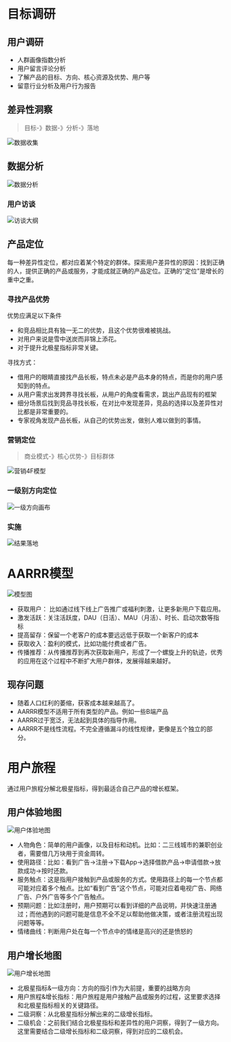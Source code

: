 # 目标调研
## 用户调研
* 人群画像指数分析
* 用户留言评论分析
* 了解产品的目标、方向、核心资源及优势、用户等
* 留意行业分析及用户行为报告

## 差异性洞察
> 目标-》数据-》分析-》落地

![数据收集](assets/FE10D8D3-5F1A-4D38-8269-E9B152CB6858.png)
## 数据分析
![数据分析](assets/D691335D-2388-4F35-80B4-8B6525B625FE.png)
### 用户访谈
![访谈大纲](assets/B13903C9-AEBC-43A9-B745-7DD9FC317F9A.png)

## 产品定位
每一种差异性定位，都对应着某个特定的群体。探索用户差异性的原因：找到正确的人，提供正确的产品或服务，才能成就正确的产品定位。正确的“定位”是增长的重中之重。

### 寻找产品优势
优势应满足以下条件
* 和竞品相比具有独一无二的优势，且这个优势很难被挑战。
* 对用户来说是雪中送炭而非锦上添花。
* 对于提升北极星指标非常关键。

寻找方式：
* 借用户的眼睛直接找产品长板，特点未必是产品本身的特点，而是你的用户感知到的特点。
* 从用户需求出发跨界寻找长板，从用户的角度看需求，跳出产品现有的框架
* 细分场景后找到竞品寻找长板，在对比中发现差异，竞品的选择以及差异性对比都是非常重要的。
* 专家视角发现产品长板，从自己的优势出发，做别人难以做到的事情。

### 营销定位
> 商业模式-》核心优势-》目标群体

![营销4F模型](assets/9B7FC85D-1BF4-4BDB-9150-C25C00FF8BA3.png)

### 一级别方向定位
![一级方向画布](assets/7C29385B-34AC-4355-AFB2-C438244E6325.png)
### 实施
![结果落地](assets/BC5EF58D-FFEB-41F8-A512-2DF30D8EDEBA.png)

# AARRR模型
![模型图](assets/A62D5244-05F9-45B1-830B-831F9CB03A3C.png)
* 获取用户： 比如通过线下线上广告推广或福利刺激，让更多新用户下载应用。
* 激发活跃：关注活跃度，DAU（日活）、MAU（月活）、时长、启动次数等指标
* 提高留存：保留一个老客户的成本要远远低于获取一个新客户的成本
* 获取收入：盈利的模式，比如功能付费或者广告。
* 传播推荐：从传播推荐到再次获取新用户，形成了一个螺旋上升的轨迹，优秀的应用在这个过程中不断扩大用户群体，发展得越来越好。

## 现存问题
* 随着人口红利的萎缩，获客成本越来越高了。
* AARRR模型不适用于所有类型的产品。例如一些B端产品
* AARRR过于宽泛，无法起到具体的指导作用。
* AARRR不是线性流程。不完全遵循漏斗的线性规律，更像是五个独立的部分。

# 用户旅程
通过用户旅程分解北极星指标，得到最适合自己产品的增长框架。
## 用户体验地图
![用户体验地图](assets/751CA629-FA95-4751-B1F7-92B7A49148A4.png)
* 人物角色：简单的用户画像，以及目标和动机。比如：二三线城市的兼职创业者，需要借几万块用于资金周转。
* 使用路径：比如：看到广告→注册→下载App→选择借款产品→申请借款→放款成功→按时还款。
* 服务触点：这是指用户接触到产品或服务的方式。使用路径上的每一个节点都可能对应着多个触点。比如“看到广告”这个节点，可能对应着电视广告、网络广告、户外广告等多个广告触点。
* 预期问题：比如注册时，用户预期可以看到详细的产品说明，并快速注册通过；而他遇到的问题可能是信息不全不足以帮助他做决策，或者注册流程出现问题等等。
* 情绪曲线：判断用户处在每一个节点中的情绪是高兴的还是愤怒的

## 用户增长地图
![用户增长地图](assets/40E312F7-A2F9-4CA7-A50D-CED9E798346B.png)
* 北极星指标&一级方向：方向的指引作为大前提，重要的战略方向
* 用户旅程&增长指标：用户旅程是用户接触产品或服务的过程，这里要求选择和北极星指标相关的关键路径。
* 二级洞察：从北极星指标分解出来的二级增长指标。
* 二级机会：之前我们结合北极星指标和差异性的用户洞察，得到了一级方向。这里需要结合二级增长指标和二级洞察，得到对应的二级机会。